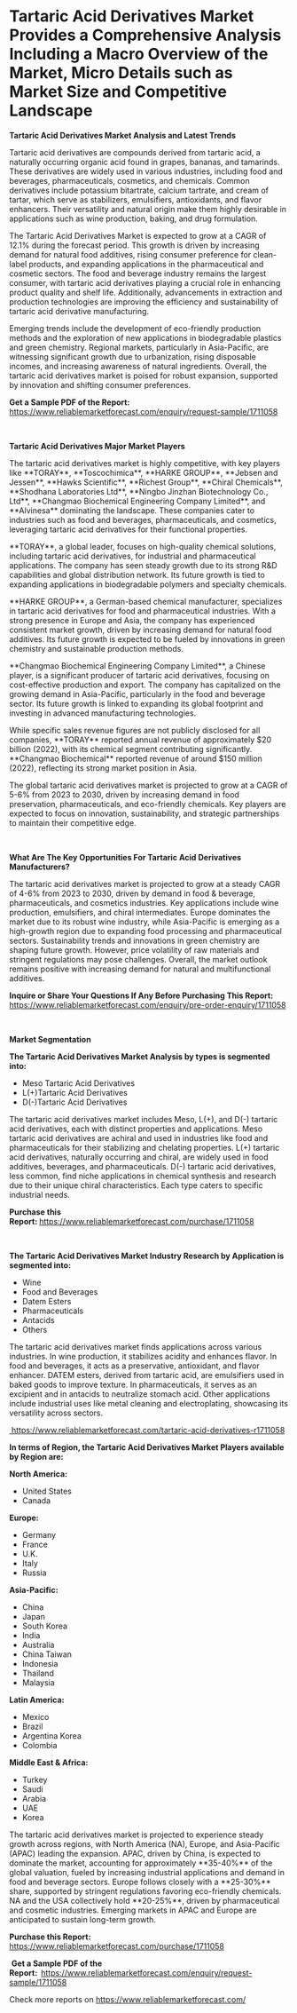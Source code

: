 <p><h1>Tartaric Acid Derivatives Market Provides a Comprehensive Analysis Including a Macro Overview of the Market, Micro Details such as Market Size and Competitive Landscape</h1></p><p><strong>Tartaric Acid Derivatives Market Analysis and Latest Trends</strong></p>
<p><p>Tartaric acid derivatives are compounds derived from tartaric acid, a naturally occurring organic acid found in grapes, bananas, and tamarinds. These derivatives are widely used in various industries, including food and beverages, pharmaceuticals, cosmetics, and chemicals. Common derivatives include potassium bitartrate, calcium tartrate, and cream of tartar, which serve as stabilizers, emulsifiers, antioxidants, and flavor enhancers. Their versatility and natural origin make them highly desirable in applications such as wine production, baking, and drug formulation.</p><p>The Tartaric Acid Derivatives Market is expected to grow at a CAGR of 12.1% during the forecast period. This growth is driven by increasing demand for natural food additives, rising consumer preference for clean-label products, and expanding applications in the pharmaceutical and cosmetic sectors. The food and beverage industry remains the largest consumer, with tartaric acid derivatives playing a crucial role in enhancing product quality and shelf life. Additionally, advancements in extraction and production technologies are improving the efficiency and sustainability of tartaric acid derivative manufacturing.</p><p>Emerging trends include the development of eco-friendly production methods and the exploration of new applications in biodegradable plastics and green chemistry. Regional markets, particularly in Asia-Pacific, are witnessing significant growth due to urbanization, rising disposable incomes, and increasing awareness of natural ingredients. Overall, the tartaric acid derivatives market is poised for robust expansion, supported by innovation and shifting consumer preferences.</p></p>
<p><strong>Get a Sample PDF of the Report:&nbsp;</strong> <a href="https://www.reliablemarketforecast.com/enquiry/request-sample/1711058?utm_campaign=1105&utm_medium=2&utm_source=Github&utm_content=ia&utm_term=25012025&utm_id=tartaric-acid-derivatives">https://www.reliablemarketforecast.com/enquiry/request-sample/1711058</a></p>
<p>&nbsp;</p>
<p><strong>Tartaric Acid Derivatives Major Market Players</strong></p>
<p><p>The tartaric acid derivatives market is highly competitive, with key players like **TORAY**, **Toscochimica**, **HARKE GROUP**, **Jebsen and Jessen**, **Hawks Scientific**, **Richest Group**, **Chiral Chemicals**, **Shodhana Laboratories Ltd**, **Ningbo Jinzhan Biotechnology Co., Ltd**, **Changmao Biochemical Engineering Company Limited**, and **Alvinesa** dominating the landscape. These companies cater to industries such as food and beverages, pharmaceuticals, and cosmetics, leveraging tartaric acid derivatives for their functional properties.</p><p>**TORAY**, a global leader, focuses on high-quality chemical solutions, including tartaric acid derivatives, for industrial and pharmaceutical applications. The company has seen steady growth due to its strong R&D capabilities and global distribution network. Its future growth is tied to expanding applications in biodegradable polymers and specialty chemicals.</p><p>**HARKE GROUP**, a German-based chemical manufacturer, specializes in tartaric acid derivatives for food and pharmaceutical industries. With a strong presence in Europe and Asia, the company has experienced consistent market growth, driven by increasing demand for natural food additives. Its future growth is expected to be fueled by innovations in green chemistry and sustainable production methods.</p><p>**Changmao Biochemical Engineering Company Limited**, a Chinese player, is a significant producer of tartaric acid derivatives, focusing on cost-effective production and export. The company has capitalized on the growing demand in Asia-Pacific, particularly in the food and beverage sector. Its future growth is linked to expanding its global footprint and investing in advanced manufacturing technologies.</p><p>While specific sales revenue figures are not publicly disclosed for all companies, **TORAY** reported annual revenue of approximately $20 billion (2022), with its chemical segment contributing significantly. **Changmao Biochemical** reported revenue of around $150 million (2022), reflecting its strong market position in Asia.</p><p>The global tartaric acid derivatives market is projected to grow at a CAGR of 5-6% from 2023 to 2030, driven by increasing demand in food preservation, pharmaceuticals, and eco-friendly chemicals. Key players are expected to focus on innovation, sustainability, and strategic partnerships to maintain their competitive edge.</p></p>
<p>&nbsp;</p>
<p><strong>What Are The Key Opportunities For Tartaric Acid Derivatives Manufacturers?</strong></p>
<p><p>The tartaric acid derivatives market is projected to grow at a steady CAGR of 4-6% from 2023 to 2030, driven by demand in food & beverage, pharmaceuticals, and cosmetics industries. Key applications include wine production, emulsifiers, and chiral intermediates. Europe dominates the market due to its robust wine industry, while Asia-Pacific is emerging as a high-growth region due to expanding food processing and pharmaceutical sectors. Sustainability trends and innovations in green chemistry are shaping future growth. However, price volatility of raw materials and stringent regulations may pose challenges. Overall, the market outlook remains positive with increasing demand for natural and multifunctional additives.</p></p>
<p><strong>Inquire or Share Your Questions If Any Before Purchasing This Report:</strong> <a href="https://www.reliablemarketforecast.com/enquiry/pre-order-enquiry/1711058?utm_campaign=1105&utm_medium=2&utm_source=Github&utm_content=ia&utm_term=25012025&utm_id=tartaric-acid-derivatives">https://www.reliablemarketforecast.com/enquiry/pre-order-enquiry/1711058</a></p>
<p>&nbsp;</p>
<p><strong>Market Segmentation</strong></p>
<p><strong>The Tartaric Acid Derivatives Market Analysis by types is segmented into:</strong></p>
<p><ul><li>Meso Tartaric Acid Derivatives</li><li>L(+)Tartaric Acid Derivatives</li><li>D(-)Tartaric Acid Derivatives</li></ul></p>
<p><p>The tartaric acid derivatives market includes Meso, L(+), and D(-) tartaric acid derivatives, each with distinct properties and applications. Meso tartaric acid derivatives are achiral and used in industries like food and pharmaceuticals for their stabilizing and chelating properties. L(+) tartaric acid derivatives, naturally occurring and chiral, are widely used in food additives, beverages, and pharmaceuticals. D(-) tartaric acid derivatives, less common, find niche applications in chemical synthesis and research due to their unique chiral characteristics. Each type caters to specific industrial needs.</p></p>
<p><strong>Purchase this Report:&nbsp;</strong><a href="https://www.reliablemarketforecast.com/purchase/1711058?utm_campaign=1105&utm_medium=2&utm_source=Github&utm_content=ia&utm_term=25012025&utm_id=tartaric-acid-derivatives">https://www.reliablemarketforecast.com/purchase/1711058</a></p>
<p>&nbsp;</p>
<p><strong>The Tartaric Acid Derivatives Market Industry Research by Application is segmented into:</strong></p>
<p><ul><li>Wine</li><li>Food and Beverages</li><li>Datem Esters</li><li>Pharmaceuticals</li><li>Antacids</li><li>Others</li></ul></p>
<p><p>The tartaric acid derivatives market finds applications across various industries. In wine production, it stabilizes acidity and enhances flavor. In food and beverages, it acts as a preservative, antioxidant, and flavor enhancer. DATEM esters, derived from tartaric acid, are emulsifiers used in baked goods to improve texture. In pharmaceuticals, it serves as an excipient and in antacids to neutralize stomach acid. Other applications include industrial uses like metal cleaning and electroplating, showcasing its versatility across sectors.</p></p>
<p><a href="https://www.reliablemarketforecast.com/tartaric-acid-derivatives-r1711058?utm_campaign=1105&utm_medium=2&utm_source=Github&utm_content=ia&utm_term=25012025&utm_id=tartaric-acid-derivatives">&nbsp;https://www.reliablemarketforecast.com/tartaric-acid-derivatives-r1711058</a></p>
<p><strong>In terms of Region, the Tartaric Acid Derivatives Market Players available by Region are:</strong></p>
<p>
    <p> <strong> North America: </strong>
        <ul>
            <li>United States</li>
            <li>Canada</li>
        </ul>
        </p> 
    <p> <strong> Europe: </strong>
        <ul>
            <li>Germany</li>
            <li>France</li>
            <li>U.K.</li>
            <li>Italy</li>
            <li>Russia</li>
        </ul>
        </p> 
    <p> <strong> Asia-Pacific: </strong>
        <ul>
            <li>China</li>
            <li>Japan</li>
            <li>South Korea</li>
            <li>India</li>
            <li>Australia</li>
            <li>China Taiwan</li>
            <li>Indonesia</li>
            <li>Thailand</li>
            <li>Malaysia</li>
        </ul>
        </p> 
    <p> <strong> Latin America: </strong>
        <ul>
            <li>Mexico</li>
            <li>Brazil</li>
            <li>Argentina Korea</li>
            <li>Colombia</li>
        </ul>
        </p> 
    <p> <strong> Middle East & Africa: </strong>
        <ul>
            <li>Turkey</li>
            <li>Saudi</li>
            <li>Arabia</li>
            <li>UAE</li>
            <li>Korea</li>
        </ul>
    </p>
    </p>
<p><p>The tartaric acid derivatives market is projected to experience steady growth across regions, with North America (NA), Europe, and Asia-Pacific (APAC) leading the expansion. APAC, driven by China, is expected to dominate the market, accounting for approximately **35-40%** of the global valuation, fueled by increasing industrial applications and demand in food and beverage sectors. Europe follows closely with a **25-30%** share, supported by stringent regulations favoring eco-friendly chemicals. NA and the USA collectively hold **20-25%**, driven by pharmaceutical and cosmetic industries. Emerging markets in APAC and Europe are anticipated to sustain long-term growth.</p></p>
<p><strong>Purchase this Report: </strong><a href="https://www.reliablemarketforecast.com/purchase/1711058?utm_campaign=1105&utm_medium=2&utm_source=Github&utm_content=ia&utm_term=25012025&utm_id=tartaric-acid-derivatives">https://www.reliablemarketforecast.com/purchase/1711058</a></p>
<p>&nbsp;<strong>Get a Sample PDF of the Report:&nbsp;&nbsp;</strong><a href="https://www.reliablemarketforecast.com/enquiry/request-sample/1711058?utm_campaign=1105&utm_medium=2&utm_source=Github&utm_content=ia&utm_term=25012025&utm_id=tartaric-acid-derivatives">https://www.reliablemarketforecast.com/enquiry/request-sample/1711058</a></p>
<p><strong></strong></p>
<p>Check more reports on <a href="https://www.reliablemarketforecast.com/?utm_campaign=1105&utm_medium=2&utm_source=Github&utm_content=ia&utm_term=25012025&utm_id=tartaric-acid-derivatives">https://www.reliablemarketforecast.com/</a></p>